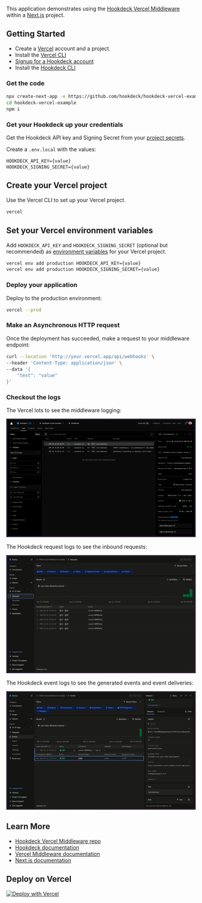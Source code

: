 This application demonstrates using the [Hookdeck Vercel Middleware](https://github.com/hookdeck/hookdeck-vercel) within a [Next.js](https://nextjs.org/) project.

## Getting Started

- Create a [Vercel](https://vercel.com?ref=github-hookdeck-vercel) account and a project.
- Install the [Vercel CLI](https://vercel.com/docs/cli?ref=github-hookdeck-vercel)
- [Signup for a Hookdeck account](https://dashboard.hookdeck.com/signup?ref=github-hookdeck-vercel)
- Install the [Hookdeck CLI](https://hookdeck.com/docs/cli?ref=github-hookdeck-vercel)

### Get the code

```bash
npx create-next-app -e https://github.com/hookdeck/hookdeck-vercel-example hookdeck-vercel-example
cd hookdeck-vercel-example
npm i
```

### Get your Hookdeck up your credentials

Get the Hookdeck API key and Signing Secret from your [project secrets](https://dashboard.hookdeck.com/settings/project/secrets?ref=github-hookdeck-vercel).

Create a `.env.local` with the values:

```
HOOKDECK_API_KEY={value}
HOOKDECK_SIGNING_SECRET={value}
```

## Create your Vercel project

Use the Vercel CLI to set up your Vercel project.

```bash
vercel
```

## Set your Vercel environment variables

Add `HOOKDECK_API_KEY` and `HOOKDECK_SIGNING_SECRET` (optional but recommended) as [environment variables](https://vercel.com/docs/projects/environment-variables?ref=github-hookdeck-vercel)
for your Vercel project.

```bash
vercel env add production HOOKDECK_API_KEY={value}
vercel env add production HOOKDECK_SIGNING_SECRET={value}
```

### Deploy your application

Deploy to the production environment:

```bash
vercel --prod
```

### Make an Asynchronous HTTP request

Once the deployment has succeeded, make a request to your middleware endpoint:

```bash
curl --location 'http://your.vercel.app/api/webhooks' \
--header 'Content-Type: application/json' \
--data '{
    "test": "value"
}'
```

### Checkout the logs

The Vercel lots to see the middleware logging:

![Vercel Logs](docs/vercel-logs.png)

The Hookdeck request logs to see the inbound requests:

![Hookdeck requests](docs/hookdeck-requests.png)

The Hookdeck event logs to see the generated events and event deliveries:

![Hookdeck events](docs/hookdeck-events.png)

## Learn More

- [Hookdeck Vercel Middleware repo](https://github.com/hookdeck/hookdeck-vercel)
- [Hookdeck documentation](https://hookdeck.com/docs?ref=github-hookdeck-vercel-example)
- [Vercel Middleware documentation](https://vercel.com/docs/functions/edge-middleware?ref=github-hookdeck-vercel-example)
- [Next.js documentation](https://nextjs.org/docs?ref=github-hookdeck-vercel-example)

## Deploy on Vercel

[![Deploy with Vercel](https://vercel.com/button)](https://vercel.com/new/clone?repository-url=https%3A%2F%2Fgithub.com%2Fhookdeck%2Fhookdeck-vercel-example&env=HOOKDECK_API_KEY,HOOKDECK_SIGNING_SECRET)
